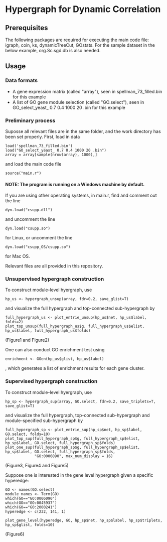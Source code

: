# Hypergraph for Dynamic Correlation



## Prerequisites

The following packages are required for executing the main code file: igraph, coin, ks, dynamicTreeCut, GOstats. For the sample dataset in the below example, org.Sc.sgd.db is also needed.

## Usage

### Data formats

* A gene expression matrix (called "array"), seen in spellman_73_filled.bin for this example
* A list of GO gene module selection (called "GO.select"), seen in GO_select_yeast_ 0.7 0.4 1000 20 .bin for this example

### Preliminary process

Suposse all relevant files are in the same folder, and the work directory has been set properly. First, load in data
```
load('spellman_73_filled.bin')
load("GO_select_yeast_ 0.7 0.4 1000 20 .bin")
array = array[sample(nrow(array), 1000),]
```
and load the main code file
```
source("main.r")
```
#### NOTE: The program is running on a Windows machine by default. 
If you are using other operating systems, in main.r, find and comment out the line
```
dyn.load("csupp.dll") 
```
and uncomment the line 
```
dyn.load("csupp.so")
```
for Linux, or uncomment the line
```
dyn.load("csupp_OS/csupp.so")
```
for Mac OS.

Relevant files are all provided in this repository.

### Unsupervised hypergraph construction

To construct module-level hyergraph, use
```
hp_us <- hypergraph_unsup(array, fdr=0.2, save_glist=T)
```
and visualize the full hypergraph and top-connected sub-hypergraph by
```
full_hypergraph_us <- plot_entrie_unsup(hp_us$net, hp_us$label, folds=2)
plot_top_unsup(full_hypergraph_us$g, full_hypergraph_us$elist, hp_us$label, full_hypergraph_us$folds)
```
(Figure1 and Figure2)

One can also conduct GO enrichment test using
```
enrichment <- GOen(hp_us$glist, hp_us$label)
```
, which generates a list of enrichment results for each gene cluster.

### Supervised hypergraph construction

To construct module-level hyergraph, use
```
hp_sp <- hypergraph_sup(array, GO.select, fdr=0.2, save_triplets=T, save_glist=T)
```
and visualize the full hypergraph, top-connected sub-hypergraph and module-specified sub-hypergraph by
```
full_hypergraph_sp <- plot_entrie_sup(hp_sp$net, hp_sp$label, GO.select, folds=10)
plot_top_sup(full_hypergraph_sp$g, full_hypergraph_sp$elist, hp_sp$label, GO.select, full_hypergraph_sp$folds)
plot_one_sup(full_hypergraph_sp$g, full_hypergraph_sp$elist, hp_sp$label, GO.select, full_hypergraph_sp$folds, 
             "GO:0006090", max_num_display = 16)
```
(Figure3, Figure4 and Figure5)

Suppose one is interested in the gene level hypergraph given a specific hyperedge:
```
GO <- names(GO.select)
module_names <- Term(GO)
which(GO=="GO:0006090")
which(GO=="GO:0045937")
which(GO=="GO:2000241")
hyperedge <- c(232, 141, 1)

plot_gene_level(hyperedge, GO, hp_sp$net, hp_sp$label, hp_sp$triplets, hp_sp$glist, folds=10)

```
(Figure6)

